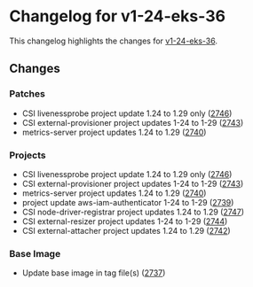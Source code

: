 # Changelog for v1-24-eks-36

This changelog highlights the changes for [v1-24-eks-36](https://github.com/aws/eks-distro/tree/v1-24-eks-36).

## Changes

### Patches
* CSI livenessprobe project update 1.24 to 1.29 only ([2746](https://github.com/aws/eks-distro/pull/2746))
* CSI external-provisioner project updates 1-24 to 1-29 ([2743](https://github.com/aws/eks-distro/pull/2743))
* metrics-server project updates 1.24 to 1.29 ([2740](https://github.com/aws/eks-distro/pull/2740))

### Projects
* CSI livenessprobe project update 1.24 to 1.29 only ([2746](https://github.com/aws/eks-distro/pull/2746))
* CSI external-provisioner project updates 1-24 to 1-29 ([2743](https://github.com/aws/eks-distro/pull/2743))
* metrics-server project updates 1.24 to 1.29 ([2740](https://github.com/aws/eks-distro/pull/2740))
* project update aws-iam-authenticator 1-24 to 1-29 ([2739](https://github.com/aws/eks-distro/pull/2739))
* CSI node-driver-registrar project updates 1.24 to 1.29 ([2747](https://github.com/aws/eks-distro/pull/2747))
* CSI external-resizer project updates 1-24 to 1-29 ([2744](https://github.com/aws/eks-distro/pull/2744))
* CSI external-attacher project updates 1.24 to 1.29 ([2742](https://github.com/aws/eks-distro/pull/2742))

### Base Image
* Update base image in tag file(s) ([2737](https://github.com/aws/eks-distro/pull/2737))

